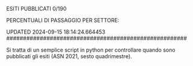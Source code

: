 ESITI PUBBLICATI 0/190 

PERCENTUALI DI PASSAGGIO PER SETTORE:

UPDATED 2024-09-15 18:14:24.664453
###################################################### 

Si tratta di un semplice script in python per controllare quando sono pubblicati gli esiti (ASN 2021, sesto quadrimestre).


